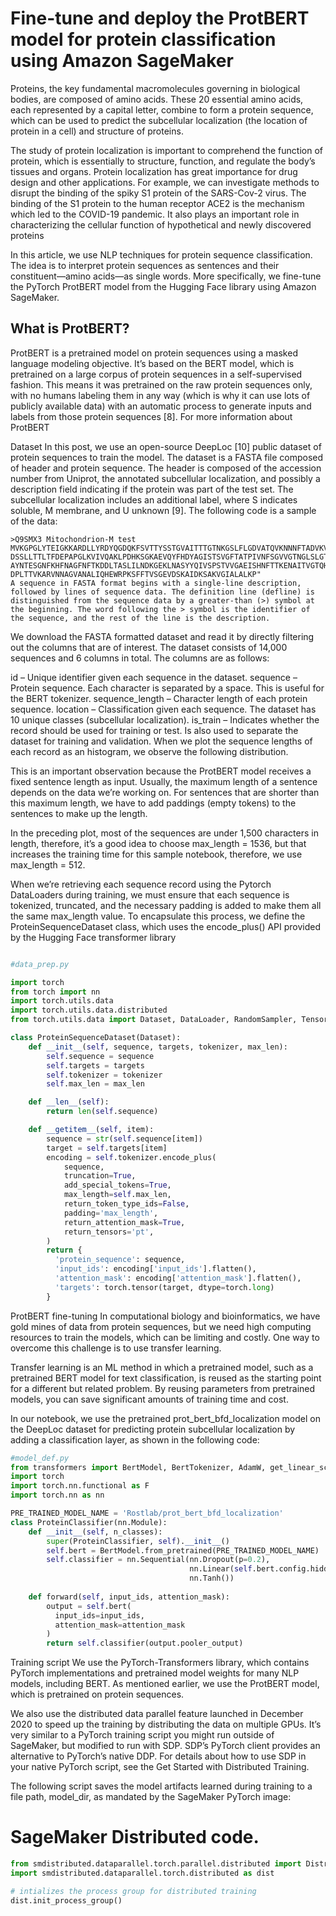 
# Fine-tune and deploy the ProtBERT model for protein classification using Amazon SageMaker

Proteins, the key fundamental macromolecules governing in biological bodies, are composed of amino acids. These 20 essential amino acids, each represented by a capital letter, combine to form a protein sequence, which can be used to predict the subcellular localization (the location of protein in a cell) and structure of proteins.

The study of protein localization is important to comprehend the function of protein, which is essentially to structure, function, and regulate the body’s tissues and organs. Protein localization has great importance for drug design and other applications. For example, we can investigate methods to disrupt the binding of the spiky S1 protein of the SARS-Cov-2 virus. The binding of the S1 protein to the human receptor ACE2 is the mechanism which led to the COVID-19 pandemic. It also plays an important role in characterizing the cellular function of hypothetical and newly discovered proteins

In this article, we use NLP techniques for protein sequence classification. The idea is to interpret protein sequences as sentences and their constituent—amino acids—as single words. More specifically, we fine-tune the PyTorch ProtBERT model from the Hugging Face library using Amazon SageMaker.

## What is ProtBERT?
ProtBERT is a pretrained model on protein sequences using a masked language modeling objective. It’s based on the BERT model, which is pretrained on a large corpus of protein sequences in a self-supervised fashion. This means it was pretrained on the raw protein sequences only, with no humans labeling them in any way (which is why it can use lots of publicly available data) with an automatic process to generate inputs and labels from those protein sequences [8]. For more information about ProtBERT


Dataset
In this post, we use an open-source DeepLoc [10] public dataset of protein sequences to train the model. The dataset is a FASTA file composed of header and protein sequence. The header is composed of the accession number from Uniprot, the annotated subcellular localization, and possibly a description field indicating if the protein was part of the test set. The subcellular localization includes an additional label, where S indicates soluble, M membrane, and U unknown [9]. The following code is a sample of the data:
```
>Q9SMX3 Mitochondrion-M test
MVKGPGLYTEIGKKARDLLYRDYQGDQKFSVTTYSSTGVAITTTGTNKGSLFLGDVATQVKNNNFTADVKVST
DSSLLTTLTFDEPAPGLKVIVQAKLPDHKSGKAEVQYFHDYAGISTSVGFTATPIVNFSGVVGTNGLSLGTDV
AYNTESGNFKHFNAGFNFTKDDLTASLILNDKGEKLNASYYQIVSPSTVVGAEISHNFTTKENAITVGTQHAL>
DPLTTVKARVNNAGVANALIQHEWRPKSFFTVSGEVDSKAIDKSAKVGIALALKP"
A sequence in FASTA format begins with a single-line description, followed by lines of sequence data. The definition line (defline) is distinguished from the sequence data by a greater-than (>) symbol at the beginning. The word following the > symbol is the identifier of the sequence, and the rest of the line is the description.
```

We download the FASTA formatted dataset and read it by directly filtering out the columns that are of interest. The dataset consists of 14,000 sequences and 6 columns in total. The columns are as follows:

id – Unique identifier given each sequence in the dataset.
sequence – Protein sequence. Each character is separated by a space. This is useful for the BERT tokenizer.
sequence_length – Character length of each protein sequence.
location – Classification given each sequence. The dataset has 10 unique classes (subcellular localization).
is_train – Indicates whether the record should be used for training or test. Is also used to separate the dataset for training and validation.
When we plot the sequence lengths of each record as an histogram, we observe the following distribution.


This is an important observation because the ProtBERT model receives a fixed sentence length as input. Usually, the maximum length of a sentence depends on the data we’re working on. For sentences that are shorter than this maximum length, we have to add paddings (empty tokens) to the sentences to make up the length.

In the preceding plot, most of the sequences are under 1,500 characters in length, therefore, it’s a good idea to choose max_length = 1536, but that increases the training time for this sample notebook, therefore, we use max_length = 512.

When we’re retrieving each sequence record using the Pytorch DataLoaders during training, we must ensure that each sequence is tokenized, truncated, and the necessary padding is added to make them all the same max_length value. To encapsulate this process, we define the ProteinSequenceDataset class, which uses the encode_plus() API provided by the Hugging Face transformer library


```python

#data_prep.py

import torch
from torch import nn
import torch.utils.data
import torch.utils.data.distributed
from torch.utils.data import Dataset, DataLoader, RandomSampler, TensorDataset

class ProteinSequenceDataset(Dataset):
    def __init__(self, sequence, targets, tokenizer, max_len):
        self.sequence = sequence
        self.targets = targets
        self.tokenizer = tokenizer
        self.max_len = max_len

    def __len__(self):
        return len(self.sequence)

    def __getitem__(self, item):
        sequence = str(self.sequence[item])
        target = self.targets[item]
        encoding = self.tokenizer.encode_plus(
            sequence,
            truncation=True,
            add_special_tokens=True,
            max_length=self.max_len,
            return_token_type_ids=False,
            padding='max_length',
            return_attention_mask=True,
            return_tensors='pt',
        )
        return {
          'protein_sequence': sequence,
          'input_ids': encoding['input_ids'].flatten(),
          'attention_mask': encoding['attention_mask'].flatten(),
          'targets': torch.tensor(target, dtype=torch.long)
        }
```

ProtBERT fine-tuning
In computational biology and bioinformatics, we have gold mines of data from protein sequences, but we need high computing resources to train the models, which can be limiting and costly. One way to overcome this challenge is to use transfer learning.

Transfer learning is an ML method in which a pretrained model, such as a pretrained BERT model for text classification, is reused as the starting point for a different but related problem. By reusing parameters from pretrained models, you can save significant amounts of training time and cost.

In our notebook, we use the pretrained prot_bert_bfd_localization model on the DeepLoc dataset for predicting protein subcellular localization by adding a classification layer, as shown in the following code:

```python 
#model_def.py
from transformers import BertModel, BertTokenizer, AdamW, get_linear_schedule_with_warmup
import torch
import torch.nn.functional as F
import torch.nn as nn

PRE_TRAINED_MODEL_NAME = 'Rostlab/prot_bert_bfd_localization'
class ProteinClassifier(nn.Module):
    def __init__(self, n_classes):
        super(ProteinClassifier, self).__init__()
        self.bert = BertModel.from_pretrained(PRE_TRAINED_MODEL_NAME)
        self.classifier = nn.Sequential(nn.Dropout(p=0.2),
                                        nn.Linear(self.bert.config.hidden_size, n_classes),
                                        nn.Tanh())
        
    def forward(self, input_ids, attention_mask):
        output = self.bert(
          input_ids=input_ids,
          attention_mask=attention_mask
        )
        return self.classifier(output.pooler_output)

```


Training script
We use the PyTorch-Transformers library, which contains PyTorch implementations and pretrained model weights for many NLP models, including BERT. As mentioned earlier, we use the ProtBERT model, which is pretrained on protein sequences.

We also use the distributed data parallel feature launched in December 2020 to speed up the training by distributing the data on multiple GPUs. It’s very similar to a PyTorch training script you might run outside of SageMaker, but modified to run with SDP. SDP’s PyTorch client provides an alternative to PyTorch’s native DDP. For details about how to use SDP in your native PyTorch script, see the Get Started with Distributed Training.

The following script saves the model artifacts learned during training to a file path, model_dir, as mandated by the SageMaker PyTorch image:

# SageMaker Distributed code.

```python 
from smdistributed.dataparallel.torch.parallel.distributed import DistributedDataParallel as DDP
import smdistributed.dataparallel.torch.distributed as dist

# intializes the process group for distributed training
dist.init_process_group()
```
